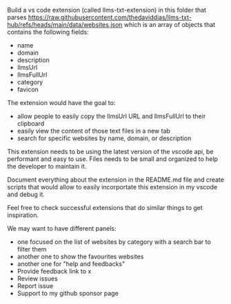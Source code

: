 Build a vs code extension (called llms-txt-extension) in this folder that parses https://raw.githubusercontent.com/thedaviddias/llms-txt-hub/refs/heads/main/data/websites.json which is an array of objects that contains the following fields:

- name
- domain
- description
- llmsUrl
- llmsFullUrl
- category
- favicon

The extension would have the goal to:
- allow people to easily copy the llmsUrl URL and llmsFullUrl to their clipboard
- easily view the content of those text files in a new tab
- search for specific websites by name, domain, or description

This extension needs to be using the latest version of the vscode api, be performant and easy to use.
Files needs to be small and organized to help the developer to maintain it.

Document everything about the extension in the README.md file and create scripts that would allow to easily incorportate this extension in my vscode and debug it.

Feel free to check successful extensions that do similar things to get inspiration.


We may want to have different panels:
- one focused on the list of websites by category with a search bar to filter them
- another one to show the favourites websites
- another one for "help and feedbacks"
 - Provide feedback link to x
 - Review issues
 - Report issue
 - Support to my github sponsor page

